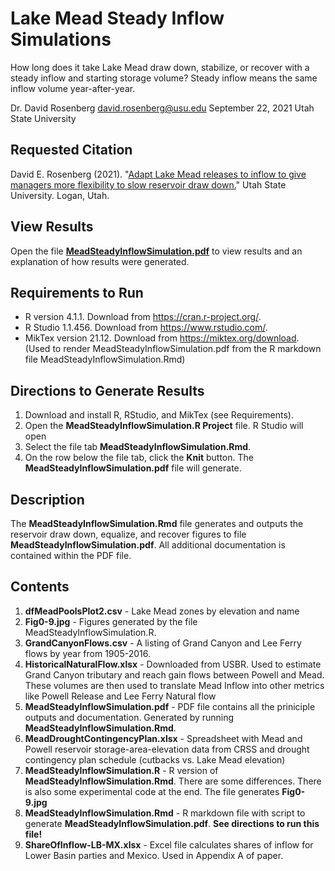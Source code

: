 # Lake Mead Steady Inflow Simulations

How long does it take Lake Mead draw down, stabilize, or recover with a steady inflow and starting storage volume? Steady inflow means the same inflow volume year-after-year.

Dr. David Rosenberg
david.rosenberg@usu.edu
September 22, 2021
Utah State University

## Requested Citation
David E. Rosenberg (2021). "[Adapt Lake Mead releases to inflow to give managers more flexibility to slow reservoir draw down.](https://github.com/dzeke/ColoradoRiverCoding/raw/main/BlogDrafts/2-AdaptLakeMeadReleasesToInflowsToGiveManagersMoreFlexibilityToSlowReservoirDrawDown.docx)" Utah State University. Logan, Utah.

## View Results
Open the file **[MeadSteadyInflowSimulation.pdf](https://github.com/dzeke/ColoradoRiverCoding/raw/main/MeadInflowSimulations/MeadSteadyInflowSimulation.pdf)** to view results and an explanation of how results were generated.

## Requirements to Run
* R version 4.1.1. Download from https://cran.r-project.org/.
* R Studio 1.1.456. Download from https://www.rstudio.com/.
* MikTex version 21.12. Download from https://miktex.org/download. (Used to render MeadSteadyInflowSimulation.pdf from the R markdown file MeadSteadyInflowSimulation.Rmd)

## Directions to Generate Results
1. Download and install R, RStudio, and MikTex (see Requirements).
1. Open the **MeadSteadyInflowSimulation.R Project** file. R Studio will open
1. Select the file tab **MeadSteadyInflowSimulation.Rmd**. 
1. On the row below the file tab, click the **Knit** button. The **MeadSteadyInflowSimulation.pdf** file will generate.

## Description
The **MeadSteadyInflowSimulation.Rmd** file generates and outputs the reservoir draw down, equalize, and recover figures to file **MeadSteadyInflowSimulation.pdf**. All additional documentation is 
contained within the PDF file.

## Contents
1. **dfMeadPoolsPlot2.csv** - Lake Mead zones by elevation and name
1. **Fig0-9.jpg** - Figures generated by the file MeadSteadyInflowSimulation.R.
1. **GrandCanyonFlows.csv** - A listing of Grand Canyon and Lee Ferry flows by year from 1905-2016.
1. **HistoricalNaturalFlow.xlsx** - Downloaded from USBR. Used to estimate Grand Canyon tributary and reach gain flows between Powell and Mead. These volumes are then used to translate Mead Inflow into other metrics like Powell Release and Lee Ferry Natural flow
1. **MeadSteadyInflowSimulation.pdf** - PDF file contains all the priniciple outputs and documentation. Generated by running **MeadSteadyInflowSimulation.Rmd**. 
1. **MeadDroughtContingencyPlan.xlsx** - Spreadsheet with Mead and Powell reservoir storage-area-elevation data from CRSS and drought contingency plan schedule (cutbacks vs. Lake Mead elevation)
1. **MeadSteadyInflowSimulation.R** - R version of **MeadSteadyInflowSimulation.Rmd**. There are some differences. There is also some experimental code at the end. The file generates **Fig0-9.jpg**
1. **MeadSteadyInflowSimulation.Rmd** - R markdown file with script to generate **MeadSteadyInflowSimulation.pdf**. **See directions to run this file!**
1. **ShareOfInflow-LB-MX.xlsx** - Excel file calculates shares of inflow for Lower Basin parties and Mexico. Used in Appendix A of paper.
